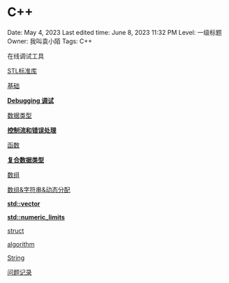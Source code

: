 # C++

Date: May 4, 2023
Last edited time: June 8, 2023 11:32 PM
Level: 一级标题
Owner: 我叫袁小陌
Tags: C++

在线调试工具

[](https://www.onlinegdb.com/)

[STL标准库](C++%20edcf1f386bdb4b67a43bde1a09b37ce6/STL%E6%A0%87%E5%87%86%E5%BA%93%2048e20782a8834f48bab10d5751acb4b2.md)

[基础](C++%20edcf1f386bdb4b67a43bde1a09b37ce6/%E5%9F%BA%E7%A1%80%20e6c6dc3b03334d628c30402008911a10.md)

[**Debugging 调试**](C++%20edcf1f386bdb4b67a43bde1a09b37ce6/Debugging%20%E8%B0%83%E8%AF%95%20c0200d101ae44da5a7ba74a29be42c54.md)

[数据类型](C++%20edcf1f386bdb4b67a43bde1a09b37ce6/%E6%95%B0%E6%8D%AE%E7%B1%BB%E5%9E%8B%203e42c414e6d44750b36a61c1540e92aa.md)

[**控制流和错误处理**](C++%20edcf1f386bdb4b67a43bde1a09b37ce6/%E6%8E%A7%E5%88%B6%E6%B5%81%E5%92%8C%E9%94%99%E8%AF%AF%E5%A4%84%E7%90%86%20e2c90d7c6f8042218a0fc07e3e5a5f70.md)

[函数](C++%20edcf1f386bdb4b67a43bde1a09b37ce6/%E5%87%BD%E6%95%B0%20354f0cdda80e459eb7ea217afde8fb96.md)

[**复合数据类型**](C++%20edcf1f386bdb4b67a43bde1a09b37ce6/%E5%A4%8D%E5%90%88%E6%95%B0%E6%8D%AE%E7%B1%BB%E5%9E%8B%20e2d529826a49459cb6f9d555c6bb9c51.md)

[数组](C++%20edcf1f386bdb4b67a43bde1a09b37ce6/%E6%95%B0%E7%BB%84%2061b70ed967c14e04806807f0f28da358.md)

[数组&字符串&动态分配](C++%20edcf1f386bdb4b67a43bde1a09b37ce6/%E6%95%B0%E7%BB%84&%E5%AD%97%E7%AC%A6%E4%B8%B2&%E5%8A%A8%E6%80%81%E5%88%86%E9%85%8D%2030f4ab6054c64ed7ac4fb35ca687cd1e.md)

[**std::vector**](C++%20edcf1f386bdb4b67a43bde1a09b37ce6/std%20vector%204022ab624ddc4ea9bf02187b10f9c1ed.md)

[**std::numeric_limits**](C++%20edcf1f386bdb4b67a43bde1a09b37ce6/std%20numeric_limits%20b254e5c469964f0793eecaae3854f601.md)

[struct](C++%20edcf1f386bdb4b67a43bde1a09b37ce6/struct%204c342c69efeb4f92a0d5d3398a39bebc.md)

[algorithm](C++%20edcf1f386bdb4b67a43bde1a09b37ce6/algorithm%20d336984f13544790aa5e5be0bbb8ad29.md)

[String](C++%20edcf1f386bdb4b67a43bde1a09b37ce6/String%2068079cfbe45c4e32a9d667a15092a54b.md)

[问题记录](C++%20edcf1f386bdb4b67a43bde1a09b37ce6/%E9%97%AE%E9%A2%98%E8%AE%B0%E5%BD%95%204c8617ae2cdc4bcf9039999d317bdc82.md)